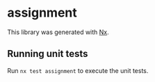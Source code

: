 # assignment

This library was generated with [Nx](https://nx.dev).

## Running unit tests

Run `nx test assignment` to execute the unit tests.
